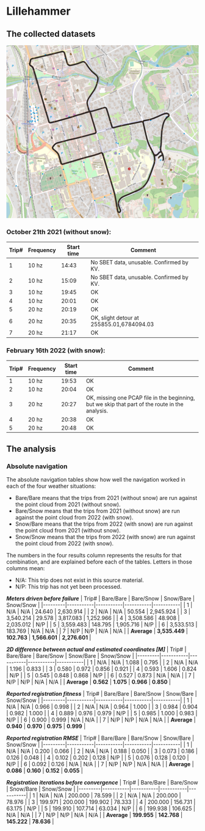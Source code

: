 # Lillehammer

## The collected datasets
![The driving route shown on a map.](full_route.png)

### October 21th 2021 (without snow):
| Trip# | Frequency | Start time | Comment |
|-------|-----------|------------|---------|
| 1     | 10 hz     | 14:43      | No SBET data, unusable. Confirmed by KV. |
| 2 | 10 hz | 15:09 | No SBET data, unusable. Confirmed by KV. |
| 3 | 10 hz | 19:45 | OK |
| 4 | 10 hz | 20:01 | OK |
| 5 | 20 hz | 20:19 | OK |
| 6 | 20 hz | 20:35 | OK, slight detour at 255855.01,6784094.03 |
| 7 | 20 hz | 21:17 | OK |


### February 16th 2022 (with snow):
| Trip# | Frequency | Start time | Comment |
|-------|-----------|------------|---------|
| 1 | 10 hz | 19:53 | OK |
| 2 | 10 hz | 20:04 | OK |
| 3 | 20 hz | 20:27 | OK, missing one PCAP file in the beginning, but we skip that part of the route in the analysis. |
| 4 | 20 hz | 20:38 | OK |
| 5 | 20 hz | 20:48 | OK |

## The analysis

### Absolute navigation

The absolute navigation tables show how well the navigation worked in each of the four weather situations:
 - Bare/Bare means that the trips from 2021 (without snow) are run against the point cloud from 2021 (without snow).
 - Bare/Snow means that the trips from 2021 (without snow) are run against the point cloud from 2022 (with snow).
 - Snow/Bare means that the trips from 2022 (with snow) are run against the point cloud from 2021 (without snow).
 - Snow/Snow means that the trips from 2022 (with snow) are run against the point cloud from 2022 (with snow).

The numbers in the four results column represents the results for that combination, and are explained before each of the tables. Letters in those columns mean:
- N/A: This trip does not exist in this source material.
- N/P: This trip has not yet been processed.

_**Meters driven before failure**_
| Trip#   | Bare/Bare | Bare/Snow | Snow/Bare | Snow/Snow |
|---------|-----------|-----------|-----------|-----------|
| 1     | N/A | N/A | 24.640 | 2,630.914 |
| 2     | N/A | N/A | 50.554 | 2,945.924 |
| 3     | 3,540.214 | 29.578 | 3,817.083 | 1,252.966 |
| 4     | 3,508.586 | 48.908 | 2,035.012 | N/P |
| 5     | 3,559.483 | 148.795 | 1,905.716 | N/P |
| 6     | 3,533.513 | 183.769 | N/A | N/A |
| 7     | N/P | N/P | N/A | N/A |
| **Average** | **3,535.449** | **102.763** | **1,566.601** | **2,276.601** |

_**2D difference between actual and estimated coordinates [M]**_
| Trip#   | Bare/Bare | Bare/Snow | Snow/Bare | Snow/Snow |
|---------|-----------|-----------|-----------|-----------|
| 1     | N/A | N/A | 1.088 | 0.795 |
| 2     | N/A | N/A | 1.196 | 0.833 |
| 3     | 0.580 | 0.972 | 0.856 | 0.921 |
| 4     | 0.593 | 1.606 | 0.824 | N/P |
| 5     | 0.545 | 0.848 | 0.868 | N/P |
| 6     | 0.527 | 0.873 | N/A | N/A |
| 7     | N/P | N/P | N/A | N/A |
| **Average** | **0.562** | **1.075** | **0.966** | **0.850** |

_**Reported registration fitness**_
| Trip#   | Bare/Bare | Bare/Snow | Snow/Bare | Snow/Snow |
|---------|-----------|-----------|-----------|-----------|
| 1     | N/A | N/A | 0.966 | 0.998 |
| 2     | N/A | N/A | 0.964 | 1.000 |
| 3     | 0.984 | 0.904 | 0.982 | 1.000 |
| 4     | 0.889 | 0.976 | 0.979 | N/P |
| 5     | 0.985 | 1.000 | 0.983 | N/P |
| 6     | 0.900 | 0.999 | N/A | N/A |
| 7     | N/P | N/P | N/A | N/A |
| **Average** | **0.940** | **0.970** | **0.975** | **0.999** |

_**Reported registration RMSE**_
| Trip#   | Bare/Bare | Bare/Snow | Snow/Bare | Snow/Snow |
|---------|-----------|-----------|-----------|-----------|
| 1     | N/A | N/A | 0.200 | 0.066 |
| 2     | N/A | N/A | 0.188 | 0.050 |
| 3     | 0.073 | 0.186 | 0.126 | 0.048 |
| 4     | 0.102 | 0.202 | 0.128 | N/P |
| 5     | 0.076 | 0.128 | 0.120 | N/P |
| 6     | 0.092 | 0.126 | N/A | N/A |
| 7     | N/P | N/P | N/A | N/A |
| **Average** | **0.086** | **0.160** | **0.152** | **0.055** |

_**Registration iterations before convergence**_
| Trip#   | Bare/Bare | Bare/Snow | Snow/Bare | Snow/Snow |
|---------|-----------|-----------|-----------|-----------|
| 1     | N/A | N/A | 200.000 | 78.599 |
| 2     | N/A | N/A | 200.000 | 78.976 |
| 3     | 199.971 | 200.000 | 199.902 | 78.333 |
| 4     | 200.000 | 156.731 | 63.175 | N/P |
| 5     | 199.910 | 107.714 | 63.034 | N/P |
| 6     | 199.938 | 106.625 | N/A | N/A |
| 7     | N/P | N/P | N/A | N/A |
| **Average** | **199.955** | **142.768** | **145.222** | **78.636** |